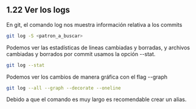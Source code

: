 ## 1.22 Ver los logs

En git, el comando log nos muestra información relativa a los commits

``` bash
git log -S <patron_a_buscar>
```

Podemos ver las estadísticas de lineas cambiadas y borradas, y archivos
cambiadas y borrados por commit usamos la opción --stat.

``` bash
git log --stat
```

Podemos ver los cambios de manera gráfica con el flag --graph

``` bash
git log --all --graph --decorate --oneline
```

Debido a que el comando es muy largo es recomendable crear un alias.

